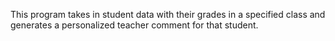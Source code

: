 This program takes in student data with their grades in a specified class and generates a personalized teacher comment for that student.
